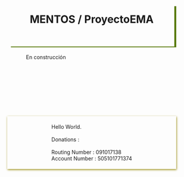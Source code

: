 <style>
  h1 {
    width:80%;
    height:70px;
    padding:20px;
    text-align:center;
    box-shadow: 5px 2px 1px #577909;
    margin:0 auto;
  }
  p {
  width:70%;margin: 20px auto;
  }
  .div1 {
    width:90%;
    margin:150px auto;
    padding:20px;
    box-shadow: 1px 2px 5px #978909;
    box-sizing:border-box;
    display:flex;
    flex-direction: column;
    justify-content:space-between;
    align-items:center;
  }
</style>

<h1>MENTOS / ProyectoEMA</h1>
<p>
En construcci&oacute;n
</p>
  <div class="div1">
    Hello World.<br><br>
    Donations :<br><br>
    Routing Number : 091017138<br>
    Account Number : 505101771374
  </div>
